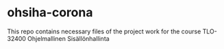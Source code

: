 # ohsiha-corona

This repo contains necessary files of the project work for the course TLO-32400 Ohjelmallinen Sisällönhallinta
